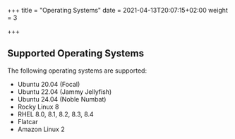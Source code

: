+++
title = "Operating Systems"
date = 2021-04-13T20:07:15+02:00
weight = 3

+++

## Supported Operating Systems

The following operating systems are supported:

* Ubuntu 20.04 (Focal)
* Ubuntu 22.04 (Jammy Jellyfish)
* Ubuntu 24.04 (Noble Numbat)
* Rocky Linux 8
* RHEL 8.0, 8.1, 8.2, 8.3, 8.4
* Flatcar
* Amazon Linux 2
